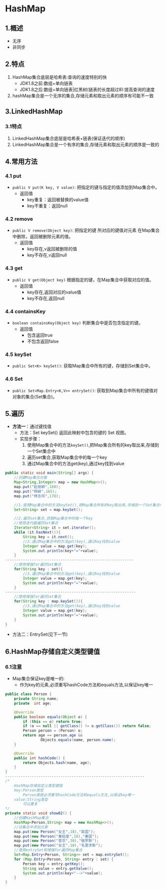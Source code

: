 # HashMap

## 1.概述

* 无序
* 非同步

## 2.特点

1. HashMap集合底层是哈希表:查询的速度特别的快
   * JDK1.8之前:数组+单向链表
   * JDK1.8之后:数组+单向链表\|红黑树\(链表的长度超过8\):提高查询的速度 
2. hashMap集合是一个无序的集合,存储元素和取出元素的顺序有可能不一致

## 3.LinkedHashMap

### 3.1特点

1. LinkedHashMap集合底层是哈希表+链表\(保证迭代的顺序\)
2. LinkedHashMap集合是一个有序的集合,存储元素和取出元素的顺序是一致的

## 4.常用方法

### 4.1 put

* `public V put(K key, V value)`:  把指定的键与指定的值添加到Map集合中。
  * 返回值
    * key重复：返回被替换的value值
    * key不重复：返回null

### 4.2 remove

* `public V remove(Object key)`: 把指定的键 所对应的键值对元素 在Map集合中删除，返回被删除元素的值。
  * 返回值
    * key存在,v返回被删除的值
    * key不存在,v返回null

### 4.3 get

* `public V get(Object key)` 根据指定的键，在Map集合中获取对应的值。
  * 返回值
    * key存在,返回对应的value值
    * key不存在,返回null

### 4.4 containsKey

* `boolean containsKey(Object key)` 判断集合中是否包含指定的键。
  * 返回值
    * 包含返回true
    * 不包含返回false

### 4.5 keySet

* `public Set<K> keySet()`: 获取Map集合中所有的键，存储到Set集合中。

### 4.6 Set

* `public Set<Map.Entry<K,V>> entrySet()`: 获取到Map集合中所有的键值对对象的集合\(Set集合\)。

## 5.遍历

* **方法一**：通过键找值
  * 方法：Set keySet\(\) 返回此映射中包含的键的 Set 视图。
  * 实现步骤：
    1. 使用Map集合中的方法`keySet()`,把Map集合所有的key取出来,存储到一个Set集合中
    2. 遍历set集合,获取Map集合中的每一个key
    3. 通过Map集合中的方法get\(key\),通过key找到value

```java
public static void main(String[] args) {
    //创建Map集合对象
    Map<String,Integer> map = new HashMap<>();
    map.put("赵丽颖",168);
    map.put("杨颖",165);
    map.put("林志玲",178);

    //1.使用Map集合中的方法keySet(),把Map集合所有的key取出来,存储到一个Set集合中
    Set<String> set = map.keySet();

    //2.遍历set集合,获取Map集合中的每一个key
    //使用迭代器遍历Set集合
    Iterator<String> it = set.iterator();
    while (it.hasNext()){
        String key = it.next();
        //3.通过Map集合中的方法get(key),通过key找到value
        Integer value = map.get(key);
        System.out.println(key+"="+value);
    }
----------------------------------------------------------
    //使用增强for遍历Set集合
    for(String key : set){
        //3.通过Map集合中的方法get(key),通过key找到value
        Integer value = map.get(key);
        System.out.println(key+"="+value);
    }
-----------------------------------------------------------
    //使用增强for遍历Set集合
    for(String key : map.keySet()){
        //3.通过Map集合中的方法get(key),通过key找到value
        Integer value = map.get(key);
        System.out.println(key+"="+value);
    }
}
```

* 方法二：EntrySet\(见下一节\)

## 6.HashMap存储自定义类型键值

### 6.1注意

* Map集合保证key是唯一的: 
  * 作为key的元素,必须重写hashCode方法和equals方法,以保证key唯一

```java
public class Person {
    private String name;
    private  int age;

    @Override
    public boolean equals(Object o) {
        if (this == o) return true;
        if (o == null || getClass() != o.getClass()) return false;
        Person person = (Person) o;
        return age == person.age &&
                Objects.equals(name, person.name);
    }

    @Override
    public int hashCode() {
        return Objects.hash(name, age);
    }
}
---------------------------------------------------------------
/*
    HashMap存储自定义类型键值
    key:Person类型
        Person类就必须重写hashCode方法和equals方法,以保证key唯一
    value:String类型
        可以重复
*/
private static void show02() {
    //创建HashMap集合
    HashMap<Person,String> map = new HashMap<>();
    //往集合中添加元素
    map.put(new Person("女王",18),"英国");
    map.put(new Person("秦始皇",18),"秦国");
    map.put(new Person("普京",30),"俄罗斯");
    map.put(new Person("女王",18),"毛里求斯");
    //使用entrySet和增强for遍历Map集合
    Set<Map.Entry<Person, String>> set = map.entrySet();
    for (Map.Entry<Person, String> entry : set) {
        Person key = entry.getKey();
        String value = entry.getValue();
        System.out.println(key+"-->"+value);
    }
}
```

